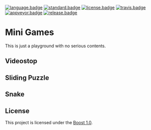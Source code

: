 [![language.badge]][language.url] [![standard.badge]][standard.url] [![license.badge]][license.url] [![travis.badge]][travis.url] [![appveyor.badge]][appveyor.url] [![release.badge]][release.url]

# Mini Games

This is just a playground with no serious contents.

## Videostop

## Sliding Puzzle

## Snake

## License

This project is licensed under the [Boost 1.0][license.url].

[language.url]:   http://www.open-std.org/jtc1/sc22/wg14
[language.badge]: https://img.shields.io/badge/language-C-blue.svg

[standard.url]:   http://www.open-std.org/jtc1/sc22/wg14/www/docs/n1256.pdf
[standard.badge]: https://img.shields.io/badge/C99-blue.svg

[license.url]:    http://www.boost.org/LICENSE_1_0.txt
[license.badge]:  https://img.shields.io/badge/license-Boost%201.0-blue.svg

[travis.url]:     https://travis-ci.org/zemasoft/mini-games
[travis.badge]:   https://travis-ci.org/zemasoft/mini-games.svg?branch=master

[appveyor.url]:   https://ci.appveyor.com/project/zemasoft/mini-games
[appveyor.badge]: https://ci.appveyor.com/api/projects/status/github/zemasoft/mini-games?svg=true&branch=master

[release.url]:    https://github.com/zemasoft/mini-games/releases
[release.badge]:  https://img.shields.io/github/release/zemasoft/mini-games.svg
